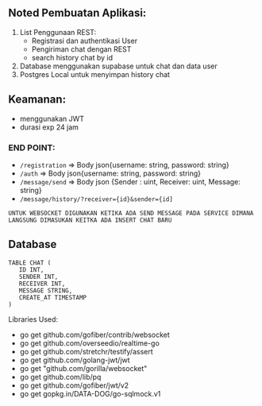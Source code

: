## Noted Pembuatan Aplikasi:
1. List Penggunaan REST:
    - Registrasi dan authentikasi User
    - Pengiriman chat dengan REST
    - search history chat by id
2. Database menggunakan supabase untuk chat dan data user
3. Postgres Local untuk menyimpan history chat

## Keamanan:
- menggunakan JWT
- durasi exp 24 jam

### END POINT:
- `/registration` => Body json{username: string, password: string}
- `/auth` => Body json{username: string, password: string}
- `/message/send` => Body json {Sender : uint, Receiver: uint, Message:  string}
- `/message/history/?receiver={id}&sender={id]`

```UNTUK WEBSOCKET DIGUNAKAN KETIKA ADA SEND MESSAGE PADA SERVICE DIMANA LANGSUNG DIMASUKAN KEITKA ADA INSERT CHAT BARU```

## Database
```
TABLE CHAT (
   ID INT,
   SENDER INT,
   RECEIVER INT,
   MESSAGE STRING,
   CREATE_AT TIMESTAMP
)
```

Libraries Used:
- go get github.com/gofiber/contrib/websocket
- go get github.com/overseedio/realtime-go
- go get github.com/stretchr/testify/assert
- go get github.com/golang-jwt/jwt
- go get "github.com/gorilla/websocket"
- go get github.com/lib/pq
- go get github.com/gofiber/jwt/v2
- go get gopkg.in/DATA-DOG/go-sqlmock.v1

